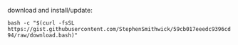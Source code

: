 download and install/update:

```bash -c "$(curl -fsSL https://gist.githubusercontent.com/StephenSmithwick/59cb017eeedc9396cd94/raw/download.bash)"```